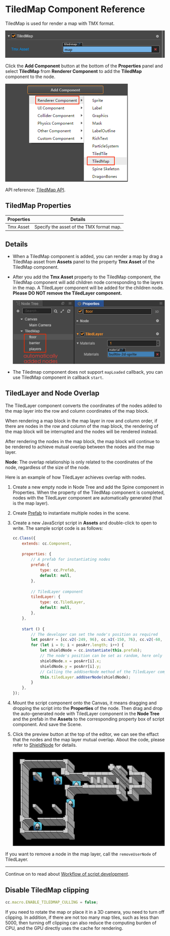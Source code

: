 # TiledMap Component Reference

TiledMap is used for render a map with TMX format.

![tiledmap-component](./tiledmap/tiledmap-component.png)

Click the **Add Component** button at the bottom of the **Properties** panel and select **TiledMap** from **Renderer Component** to add the **TiledMap** component to the node.

![](./tiledmap/add_tiledmap.png)

API reference: [TiledMap API](../../../api/en/classes/TiledMap.html).

## TiledMap Properties

| Properties |   Details
| -------------- | ----------- |
| Tmx Asset | Specify the asset of the TMX format map. |

## Details

- When a TiledMap component is added, you can render a map by drag a TiledMap asset from **Assets** panel to the property **Tmx Asset** of the TiledMap component.
- After you add the **Tmx Asset** property to the TiledMap component, the TiledMap component will add children node corresponding to the layers in the map. A TiledLayer component will be added for the children node. **Please DO NOT remove the TiledLayer component.**

  ![](./tiledmap/tiledlayer.png)
- The Tiledmap component does not support `mapLoaded` callback, you can use TiledMap component in callback `start`.

## TiledLayer and Node Overlap

The TiledLayer component converts the coordinates of the nodes added to the map layer into the row and column coordinates of the map block.

When rendering a map block in the map layer in row and column order, if there are nodes in the row and column of the map block, the rendering of the map block will be interrupted and the nodes will be rendered instead.

After rendering the nodes in the map block, the map block will continue to be rendered to achieve mutual overlap between the nodes and the map layer.

**Node**: The overlap relationship is only related to the coordinates of the node, regardless of the size of the node.

Here is an example of how TiledLayer achieves overlap with nodes.

1. Create a new empty node in Node Tree and add the Spine component in Properties. When the property of the TiledMap component is completed, nodes with the TiledLayer component are automatically generated (that is the map layer).

2. Create [Prefab](../asset-workflow/prefab.md) to instantiate multiple nodes in the scene.

3. Create a new JavaScript script in **Assets** and double-click to open to write. The sample script code is as follows:

    ```js
    cc.Class({
        extends: cc.Component,
    
        properties: {
            // A prefab for instantiating nodes
            prefab:{
                type: cc.Prefab,
                default: null,
            },
    
            // TiledLayer component
            tiledLayer: {
                type: cc.TiledLayer,
                default: null,
            },
        },
    
        start () {
            // The developer can set the node's position as required
            let posArr = [cc.v2(-249, 96), cc.v2(-150, 76), cc.v2(-60, 54), cc.v2(-248, -144), cc.v2(-89, -34)];
            for (let i = 0; i < posArr.length; i++) {
                let shieldNode = cc.instantiate(this.prefab);
                // The node's position can be set as random, here only as an example.
                shieldNode.x = posArr[i].x;
                shieldNode.y = posArr[i].y;
                // Calling the addUserNode method of the TiledLayer component to add nodes to the corresponding map layer and create a mutual overlap relationship with the map layer.
                this.tiledLayer.addUserNode(shieldNode); 
            }
        },
    });
    ```

4. Mount the script component onto the Canvas, it means dragging and dropping the script into the **Properties** of the node. Then drag and drop the auto-generated node with TiledLayer component in the **Node Tree** and the prefab in the **Assets** to the corresponding property box of script component. And save the Scene.

5. Click the preview button at the top of the editor, we can see the effact that the nodes and the map layer mutual overlap. About the code, please refer to [ShieldNode](https://github.com/cocos-creator/example-cases/tree/master/assets/cases/tiledmap) for details.

    ![](./tiledmap/shieldNode.png)

If you want to remove a node in the map layer, call the `removeUserNode` of TiledLayer.

---

Continue on to read about [Workflow of script development](../scripting/index.md).

## Disable TiledMap clipping

```js
cc.macro.ENABLE_TILEDMAP_CULLING = false;
```

If you need to rotate the map or place it in a 3D camera, you need to turn off clipping. In addition, if there are not too many map tiles, such as less than 5000, then turning off clipping can also reduce the computing burden of CPU, and the GPU directly uses the cache for rendering.

